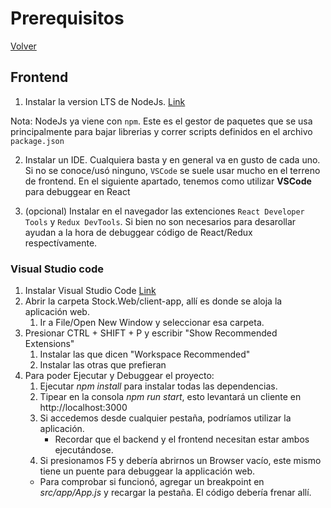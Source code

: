 # Prerequisitos

[Volver](./index.md)

## Frontend

1. Instalar la version LTS de NodeJs. [Link](https://nodejs.org/en/)

Nota: NodeJs ya viene con `npm`. Este es el gestor de paquetes que se usa principalmente para bajar librerias y correr scripts definidos en el archivo `package.json`

2. Instalar un IDE. Cualquiera basta y en general va en gusto de cada uno. Si no se conoce/usó ninguno, `VSCode` se suele usar mucho en el terreno de frontend.
En el siguiente apartado, tenemos como utilizar __VSCode__ para debuggear en React

3. (opcional) Instalar en el navegador las extenciones `React Developer Tools` y `Redux DevTools`. Si bien no son necesarios para desarollar ayudan a la hora de debuggear código de React/Redux respectívamente.

### Visual Studio code
1. Instalar Visual Studio Code [Link](https://code.visualstudio.com/)
1. Abrir la carpeta Stock.Web/client-app, allí es donde se aloja la aplicación web.
   1. Ir a File/Open New Window y seleccionar esa carpeta. 
1. Presionar CTRL + SHIFT + P y escribir "Show Recommended Extensions"
	1. Instalar las que dicen "Workspace Recommended"
	1. Instalar las otras que prefieran
1. Para poder Ejecutar y Debuggear el proyecto:
   1. Ejecutar *npm install* para instalar todas las dependencias.
	1. Tipear en la consola *npm run start*, esto levantará un cliente en http://localhost:3000
   1. Si accedemos desde cualquier pestaña, podríamos utilizar la aplicación.
      - Recordar que el backend y el frontend necesitan estar ambos ejecutándose.
	1. Si presionamos F5 y debería abrirnos un Browser vacío, este mismo tiene un puente para debuggear la applicación web.
      - Para comprobar si funcionó, agregar un breakpoint en *src/app/App.js* y recargar la pestaña. El código debería frenar allí. 
	